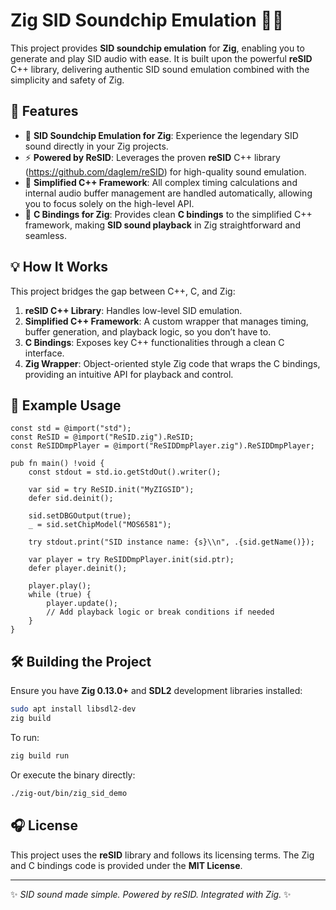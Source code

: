 # Zig SID Soundchip Emulation 🎵✨

This project provides **SID soundchip emulation** for **Zig**, enabling you to generate and play SID audio with ease. It is built upon the powerful **reSID** C++ library, delivering authentic SID sound emulation combined with the simplicity and safety of Zig.

## 🚀 Features

- 🎹 **SID Soundchip Emulation for Zig**: Experience the legendary SID sound directly in your Zig projects.
- ⚡ **Powered by ReSID**: Leverages the proven **reSID** C++ library (https://github.com/daglem/reSID) for high-quality sound emulation.
- 🔧 **Simplified C++ Framework**: All complex timing calculations and internal audio buffer management are handled automatically, allowing you to focus solely on the high-level API.
- 🔗 **C Bindings for Zig**: Provides clean **C bindings** to the simplified C++ framework, making **SID sound playback** in Zig straightforward and seamless.

## 💡 How It Works

This project bridges the gap between C++, C, and Zig:

1. **reSID C++ Library**: Handles low-level SID emulation.
2. **Simplified C++ Framework**: A custom wrapper that manages timing, buffer generation, and playback logic, so you don’t have to.
3. **C Bindings**: Exposes key C++ functionalities through a clean C interface.
4. **Zig Wrapper**: Object-oriented style Zig code that wraps the C bindings, providing an intuitive API for playback and control.

## 🎼 Example Usage

```zig
const std = @import("std");
const ReSID = @import("ReSID.zig").ReSID;
const ReSIDDmpPlayer = @import("ReSIDDmpPlayer.zig").ReSIDDmpPlayer;

pub fn main() !void {
    const stdout = std.io.getStdOut().writer();

    var sid = try ReSID.init("MyZIGSID");
    defer sid.deinit();

    sid.setDBGOutput(true);
    _ = sid.setChipModel("MOS6581");

    try stdout.print("SID instance name: {s}\\n", .{sid.getName()});

    var player = try ReSIDDmpPlayer.init(sid.ptr);
    defer player.deinit();

    player.play();
    while (true) {
        player.update();
        // Add playback logic or break conditions if needed
    }
}
```

## 🛠️ Building the Project

Ensure you have **Zig 0.13.0+** and **SDL2** development libraries installed:

```bash
sudo apt install libsdl2-dev
zig build
```

To run:

```bash
zig build run
```

Or execute the binary directly:

```bash
./zig-out/bin/zig_sid_demo
```

## 🎧 License

This project uses the **reSID** library and follows its licensing terms. The Zig and C bindings code is provided under the **MIT License**.

---

✨ *SID sound made simple. Powered by reSID. Integrated with Zig.* ✨
